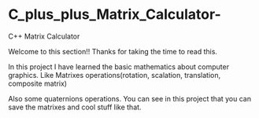 # C_plus_plus_Matrix_Calculator-
C++ Matrix Calculator 


Welcome to this section!!
Thanks for taking the time to read this.

In this project I have learned the basic mathematics about computer graphics.
Like Matrixes operations(rotation, scalation, translation, composite matrix)

Also some quaternions operations.
You can see in this project that you can save the matrixes and cool stuff like that.

